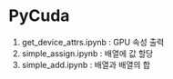 # PyCuda
1. get_device_attrs.ipynb : GPU 속성 출력
2. simple_assign.ipynb : 배열에 값 할당
3. simple_add.ipynb : 배열과 배열의 합
